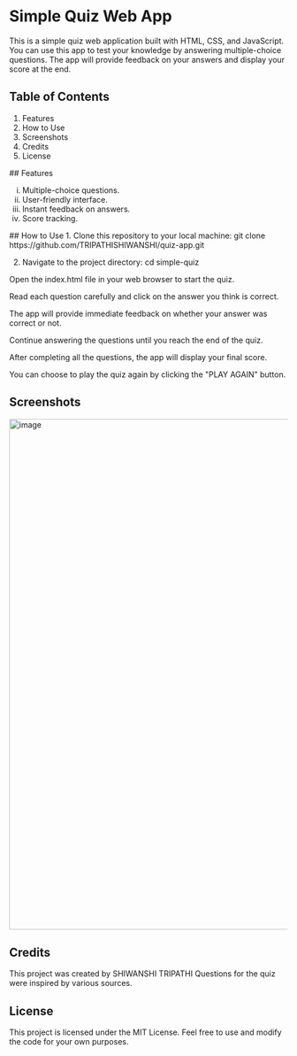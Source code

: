 # Simple Quiz Web App
This is a simple quiz web application built with HTML, CSS, and JavaScript. You can use this app to test your knowledge by answering multiple-choice questions. The app will provide feedback on your answers and display your score at the end.

## Table of Contents
<ol>
     <li>Features</li>
     <li>How to Use</li>
     <li>Screenshots</li>
     <li>Credits</li>
     <li>License</li>
</ol>
## Features
<ol type="i">
     <li>Multiple-choice questions.</li>
     <li>User-friendly interface.</li>
     <li>Instant feedback on answers.</li>
     <li>Score tracking.</li>
</ol>
## How to Use
1. Clone this repository to your local machine:
     git clone https://github.com/TRIPATHISHIWANSHI/quiz-app.git

2. Navigate to the project directory:
     cd simple-quiz

Open the index.html file in your web browser to start the quiz.

Read each question carefully and click on the answer you think is correct.

The app will provide immediate feedback on whether your answer was correct or not.

Continue answering the questions until you reach the end of the quiz.

After completing all the questions, the app will display your final score.

You can choose to play the quiz again by clicking the "PLAY AGAIN" button.

## Screenshots
<img width="923" alt="image" src="https://github.com/TRIPATHISHIWANSHI/quiz-app/assets/112747153/0a905327-1347-4a8b-a4f8-5f46ec3ad578">


## Credits
This project was created by SHIWANSHI TRIPATHI
Questions for the quiz were inspired by various sources.
## License
This project is licensed under the MIT License. Feel free to use and modify the code for your own purposes.





